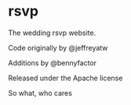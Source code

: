 rsvp
==============

The wedding rsvp website.

Code originally by @jeffreyatw

Additions by @bennyfactor

Released under the Apache license

So what, who cares